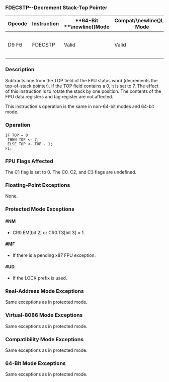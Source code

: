 ### FDECSTP--Decrement Stack-Top Pointer


|**Opcode**|**Instruction**|**64-Bit **\newline{}**Mode**|**Compat/**\newline{}**Leg Mode**|**Description**|
|----------|---------------|-----------------------------|---------------------------------|---------------|
|D9 F6|FDECSTP|Valid|Valid|Decrement TOP field in FPU status word.|
### Description


Subtracts one from the TOP field of the FPU status word (decrements the top-of-stack pointer). If the TOP field contains a 0, it is set to 7. The effect of this instruction is to rotate the stack by one position. The contents of the FPU data registers and tag register are not affected. 

This instruction's operation is the same in non-64-bit modes and 64-bit mode.


### Operation

```info-verb
IF TOP = 0
 THEN TOP <- 7;
 ELSE TOP <- TOP - 1;
FI;
```
### FPU Flags Affected


The C1 flag is set to 0. The C0, C2, and C3 flags are undefined.

### Floating-Point Exceptions


None.


### Protected Mode Exceptions

#### #NM
* CR0.EM[bit 2] or CR0.TS[bit 3] = 1.

#### #MF
* If there is a pending x87 FPU exception.

#### #UD
* If the LOCK prefix is used.

### Real-Address Mode Exceptions



Same exceptions as in protected mode.


### Virtual-8086 Mode Exceptions



Same exceptions as in protected mode.


### Compatibility Mode Exceptions



Same exceptions as in protected mode.


### 64-Bit Mode Exceptions



Same exceptions as in protected mode.

